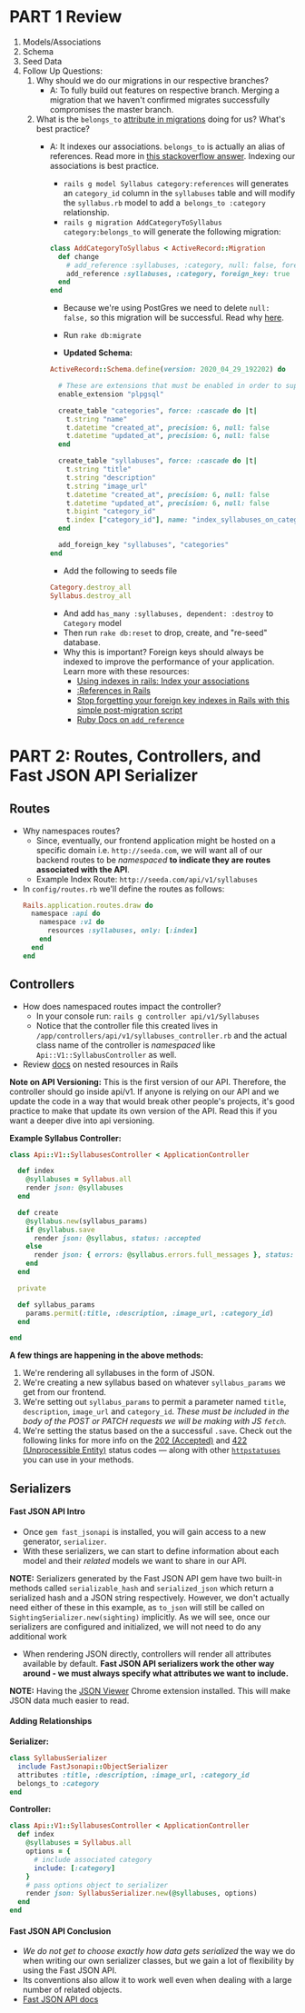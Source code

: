 # PART 1 Review

1. Models/Associations
2. Schema
3. Seed Data
4. Follow Up Questions:
    1. Why should we do our migrations in our respective branches?
        - A: To fully build out features on respective branch. Merging a migration that we haven't confirmed migrates successfully compromises the master branch.
    2. What is the `belongs_to` [attribute in migrations](https://guides.rubyonrails.org/association_basics.html#the-belongs-to-association) doing for us? What's best practice?
        - A: It indexes our associations. `belongs_to` is actually an alias of references. Read more in [this stackoverflow answer](https://stackoverflow.com/a/9471187). Indexing our associations is best practice.
            - `rails g model Syllabus category:references` will generates an `category_id` column in the `syllabuses` table and will modify the `syllabus.rb` model to add a` belongs_to :category` relationship.
            - `rails g migration AddCategoryToSyllabus category:belongs_to` will generate the following migration:

            ```ruby
            class AddCategoryToSyllabus < ActiveRecord::Migration
              def change
                # add_reference :syllabuses, :category, null: false, foreign_key: true
                add_reference :syllabuses, :category, foreign_key: true
              end
            end
            ```
            - Because we're using PostGres we need to delete `null: false,` so this migration will be successful. Read why [here](https://stackoverflow.com/questions/24298171/pgnotnullviolation-error-null-value-in-column-id-violates-not-null-constra).
            - Run `rake db:migrate`

            - **Updated Schema:**

            ```ruby
            ActiveRecord::Schema.define(version: 2020_04_29_192202) do

              # These are extensions that must be enabled in order to support this database
              enable_extension "plpgsql"

              create_table "categories", force: :cascade do |t|
                t.string "name"
                t.datetime "created_at", precision: 6, null: false
                t.datetime "updated_at", precision: 6, null: false
              end

              create_table "syllabuses", force: :cascade do |t|
                t.string "title"
                t.string "description"
                t.string "image_url"
                t.datetime "created_at", precision: 6, null: false
                t.datetime "updated_at", precision: 6, null: false
                t.bigint "category_id"
                t.index ["category_id"], name: "index_syllabuses_on_category_id"
              end

              add_foreign_key "syllabuses", "categories"
            end
            ```
            - Add the following to seeds file

            ```ruby
            Category.destroy_all
            Syllabus.destroy_all
            ```

            - And add `has_many :syllabuses, dependent: :destroy` to `Category` model
            - Then run `rake db:reset` to drop, create, and "re-seed" database.
            - Why this is important? Foreign keys should always be indexed to improve the performance of your application. Learn more with these resources:
                - [Using indexes in rails: Index your associations](http://archive.is/i7SLO)
                - [:References in Rails](https://medium.com/@brianna.dixon023/references-in-rails-bc5ac3ccbd9d)
                - [Stop forgetting your foreign key indexes in Rails with this simple post-migration script](https://alexpeattie.com/blog/stop-forgetting-foreign-key-indexes-in-rails-post-migration-script)
                - [Ruby Docs on `add_reference`](https://edgeapi.rubyonrails.org/classes/ActiveRecord/ConnectionAdapters/SchemaStatements.html#method-i-add_reference)

# PART 2: Routes, Controllers, and Fast JSON API Serializer

## Routes

- Why namespaces routes?
    - Since, eventually, our frontend application might be hosted on a specific domain i.e. `http://seeda.com`, we will want all of our backend routes to be _namespaced_ **to indicate they are routes associated with the API**.
    - Example Index Route: `http://seeda.com/api/v1/syllabuses`
- In `config/routes.rb` we'll define the routes as follows:
    ```ruby
    Rails.application.routes.draw do
      namespace :api do
        namespace :v1 do
          resources :syllabuses, only: [:index]
        end
      end
    end
    ```

## Controllers

- How does namespaced routes impact the controller?
    - In your console run: `rails g controller api/v1/Syllabuses`
    - Notice that the controller file this created lives in `/app/controllers/api/v1/syllabuses_controller.rb` and the actual class name of the controller is _namespaced_ like `Api::V1::SyllabusController` as well.
- Review [docs](http://guides.rubyonrails.org/routing.html#nested-resources) on nested resources in Rails

**Note on API Versioning:** This is the first version of our API. Therefore, the controller should go inside api/v1. If anyone is relying on our API and we update the code in a way that would break other people's projects, it's good practice to make that update its own version of the API. Read this if you want a deeper dive into api versioning.

**Example Syllabus Controller:**

```ruby
class Api::V1::SyllabusesController < ApplicationController

  def index
    @syllabuses = Syllabus.all
    render json: @syllabuses
  end

  def create
    @syllabus.new(syllabus_params)
    if @syllabus.save
      render json: @syllabus, status: :accepted
    else
      render json: { errors: @syllabus.errors.full_messages }, status: :unprocessible_entity
    end
  end

  private

  def syllabus_params
    params.permit(:title, :description, :image_url, :category_id)
  end

end
```

**A few things are happening in the above methods:**

1. We're rendering all syllabuses in the form of JSON.
2. We're creating a new syllabus based on whatever `syllabus_params` we get from our frontend.
3. We're setting out `syllabus_params` to permit a parameter named `title`, `description`, `image_url` and `category_id`. _These must be included in the body of the POST or PATCH requests we will be making with JS `fetch`._
4. We're setting the status based on the a successful `.save`. Check out the following links for more info on the [202 (Accepted)](https://httpstatuses.com/202) and [422 (Unprocessible Entity)](https://httpstatuses.com/422) status codes — along with other [`httpstatuses`](https://httpstatuses.com/) you can use in your methods.

## Serializers

#### Fast JSON API Intro

- Once `gem fast_jsonapi` is installed, you will gain access to a new generator, `serializer`.
- With these serializers, we can start to define information about each model and their _related_ models we want to share in our API.

**NOTE:** Serializers generated by the Fast JSON API gem have two built-in methods called `serializable_hash` and `serialized_json` which return a serialized hash and a JSON string respectively. However, we don't actually need either of these in this example, as `to_json` will still be called on `SightingSerializer.new(sighting)` implicitly. As we will see, once our serializers are configured and initialized, we will not need
to do any additional work

- When rendering JSON directly, controllers will render all attributes available by default. **Fast JSON API serializers work the other way around - we must always specify what attributes we want to include.**

**NOTE:** Having the [JSON Viewer](https://chrome.google.com/webstore/detail/json-viewer/gbmdgpbipfallnflgajpaliibnhdgobh?hl=en-US) Chrome extension installed. This will make JSON data much easier to read.

#### Adding Relationships

**Serializer:**
```ruby
class SyllabusSerializer
  include FastJsonapi::ObjectSerializer
  attributes :title, :description, :image_url, :category_id
  belongs_to :category
end
```

**Controller:**
```ruby
class Api::V1::SyllabusesController < ApplicationController
  def index
    @syllabuses = Syllabus.all
    options = {
      # include associated category
      include: [:category]
    }
    # pass options object to serializer
    render json: SyllabusSerializer.new(@syllabuses, options)
  end
end
```

#### Fast JSON API Conclusion

- _We do not get to choose exactly how data gets serialized_ the way we do when writing our own serializer classes, but we gain a lot of flexibility by using the Fast JSON API.
- Its conventions also allow it to work well even when dealing with a large number of related objects.    
- [Fast JSON API docs](https://github.com/Netflix/fast_jsonapi#table-of-contents)
